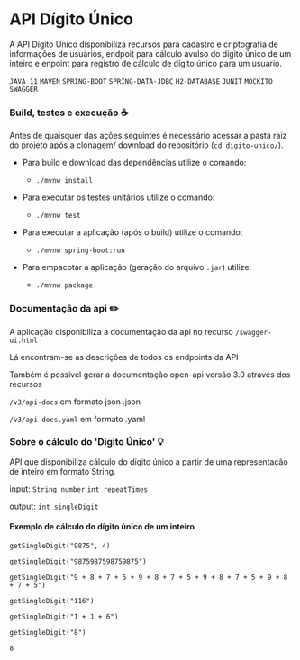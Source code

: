 # API Dígito Único

A API Dígito Único disponibiliza recursos para cadastro e criptografia de informações de usuários, endpoit para cálculo avulso do dígito único de um inteiro e enpoint para registro de cálculo de dígito único para um usuário.

`JAVA 11` `MAVEN` `SPRING-BOOT` `SPRING-DATA-JDBC` `H2-DATABASE` `JUNIT` `MOCKITO` `SWAGGER`

### Build, testes e execução :coffee:

Antes de quaisquer das ações seguintes é necessário acessar a pasta raiz do projeto após a clonagem/ download do
repositório (`cd digito-unico/`).

- Para build e download das dependências utilize o comando:

  - `./mvnw install`

- Para executar os testes unitários utilize o comando:

  - `./mvnw test`

- Para executar a aplicação (após o build) utilize o comando:

    - `./mvnw spring-boot:run`

- Para empacotar a aplicação (geração do arquivo `.jar`) utilize:

    - `./mvnw package`

### Documentação da api :pencil2:

A aplicação disponibiliza a documentação da api no recurso `/swagger-ui.html`

Lá encontram-se as descrições de todos os endpoints da API

Também é possível gerar a documentação open-api versão 3.0 através dos recursos

`/v3/api-docs` em formato json .json

`/v3/api-docs.yaml` em formato .yaml

### Sobre o cálculo do 'Digito Único' :bulb:

API que disponibiliza cálculo do dígito único a partir de uma representação de inteiro em formato String.

input: `String number` `int repeatTimes`

output: `int singleDigit`

#### Exemplo de cálculo do dígito único de um inteiro

`getSingleDigit("9875", 4)`

`getSingleDigit("9875987598759875")`

`getSingleDigit("9 + 8 + 7 + 5 + 9 + 8 + 7 + 5 + 9 + 8 + 7 + 5 + 9 + 8 + 7 + 5")`

`getSingleDigit("116")`

`getSingleDigit("1 + 1 + 6")`

`getSingleDigit("8")`

`8`




